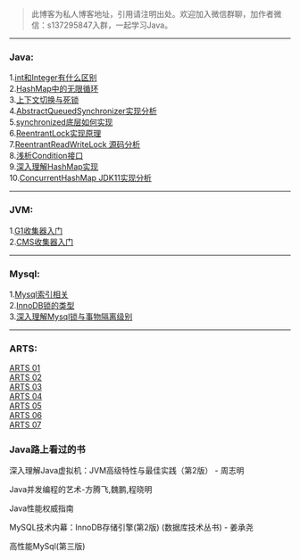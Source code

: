 >此博客为私人博客地址，引用请注明出处。欢迎加入微信群聊，加作者微信：s137295847入群，一起学习Java。


*** 
### Java:

1.[int和Integer有什么区别](https://www.jianshu.com/p/a1f321e1fd30)  
2.[HashMap中的无限循环](https://www.jianshu.com/p/4fc610539e50)  
3.[上下文切换与死锁](https://www.jianshu.com/p/312460be4154)    
4.[AbstractQueuedSynchronizer实现分析](https://www.jianshu.com/p/6e8e5a12286c)  
5.[synchronized底层如何实现](https://www.jianshu.com/p/31784eaac216)    
6.[ReentrantLock实现原理](https://www.jianshu.com/p/1a40c562a2b5)  
7.[ReentrantReadWriteLock 源码分析](https://www.jianshu.com/p/0ae890baed83)  
8.[浅析Condition接口](https://www.jianshu.com/p/48be9f1cef10)  
9.[深入理解HashMap实现](https://github.com/focusup/focusup.github.io/blob/master/JAVA/HashMap.md)  
10.[ConcurrentHashMap JDK11实现分析](https://github.com/focusup/focusup.github.io/blob/master/JAVA/ConcurrentHashMap%20jdk11%E5%AE%9E%E7%8E%B0.md)

***
### JVM:

1.[G1收集器入门](https://github.com/focusup/blogs/blob/master/JVM/G1%E6%94%B6%E9%9B%86%E5%99%A8.md)  
2.[CMS收集器入门](https://www.jianshu.com/p/812598bb5d11)  

***
### Mysql:

1.[Mysql索引相关](https://www.jianshu.com/p/26d4fa3f83cd)  
2.[InnoDB锁的类型](https://www.jianshu.com/p/44a972ce90e8)  
3.[深入理解Mysql锁与事物隔离级别](https://www.jianshu.com/p/c9a0d35839ac)  

***
### ARTS:

[ARTS 01](https://www.jianshu.com/p/e4f38376c8a6)  
[ARTS 02](https://www.jianshu.com/p/ba0a6ab47767)  
[ARTS 03](https://www.jianshu.com/p/dc745e518895)  
[ARTS 04](https://www.jianshu.com/p/7cc5924b2b26)  
[ARTS 05](https://www.jianshu.com/p/b560e87750ef)  
[ARTS 06](https://www.jianshu.com/p/f30a06bb924c)  
[ARTS 07](https://www.jianshu.com/p/cb74d3f1ff82)  

### Java路上看过的书

深入理解Java虚拟机：JVM高级特性与最佳实践（第2版） - 周志明

Java并发编程的艺术-方腾飞,魏鹏,程晓明

Java性能权威指南

MySQL技术内幕：InnoDB存储引擎(第2版) (数据库技术丛书) - 姜承尧

高性能MySql(第三版)
